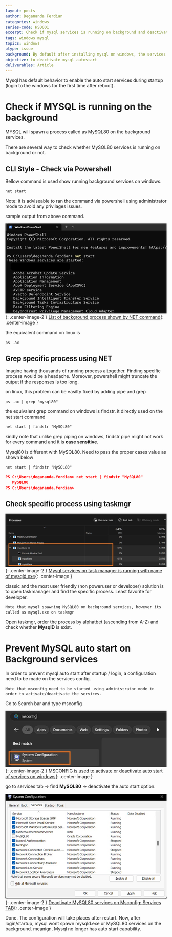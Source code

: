 ```yaml
---
layout: posts
author: Degananda Ferdian
categories: windows
series-code: HSD001
excerpt: Check if mysql services is running on background and deactivate the auto start mechanism after login and startup.
tags: windows mysql
topics: windows
ptype: issue
background: By default after installing mysql on windows, the services will be automatically started after during startup (login to windows).
objective: to deactivate mysql autostart
deliverables: Article
---
```


Mysql has default behavior to enable the auto start services during startup (login to the windows for the first time after reboot).

# Check if MYSQL is running on the background

MYSQL will spawn a process called as MySQL80 on the background services.

There are several way to check whether MySQL80 services is running on background or not.

## CLI Style - Check via Powershell

Bellow command is used show running background services on windows. 

    net start

Note: it is adviseable to ran the command via powershell using administrator mode to avoid any privilages issues.

sample output from above command.

![postimage](/assets/images/2025-08/net1.jpg){: .center-image-2 }
[List of background process shown by NET command](/assets/images/2025-08/net1.jpg){: .center-image }

the equivalent command on linux is 

    ps -ax

## Grep specific process using NET

Imagine having thousands of running process altogether. Finding specific process would be a headache. Moreover, powershell might truncate the output if the responses is too long.

on linux, this problem can be easilty fixed by adding pipe and grep

    ps -ax | grep "mysql80"

the equivalent grep command on windows is findstr. it directly used on the net start command

    net start | findstr "MySQL80"

kindly note that unlike grep piping on windows, findstr pipe might not work for every command and it is **case sensitive**.

Mysql80 is different with MySQL80. Need to pass the proper cases value as shown below

    net start | findstr "MySQL80"

```json
PS C:\Users\degananda.ferdian> net start | findstr "MySQL80"
   MySQL80
PS C:\Users\degananda.ferdian>
```

## Check specific process using taskmgr

![postimage](/assets/images/2025-08/net2.jpg){: .center-image-2 }
[Mysql services on task manager is running with name of mysqld.exe](/assets/images/2025-08/net2.jpg){: .center-image }

classic and the most user friendly (non poweruser or developer) solution is to open taskmanager and find the specific process. Least favorite for developer.

    Note that mysql spawning MySQL80 on background services, however its called as mysql.exe on taskmgr

Open taskmgr, order the process by alphatbet (ascending from A-Z) and check whether **MysqlD** is exist.

# Prevent MySQL auto start on Background services

In order to prevent mysql auto start after startup / login, a configuration need to be made on the services config.

    Note that msconfig need to be started using administrator mode in order to activate/deactivate the services.

Go to Search bar and type msconfig

![postimage](/assets/images/2025-08/net3.jpg){: .center-image-2 }
[MSCONFIG is used to activate or deactivate auto start of services on windows](/assets/images/2025-08/net3.jpg){: .center-image }

go to services tab => find **MySQL80** => deactivate the auto start option.

![postimage100](/assets/images/2025-08/net4.jpg){: .center-image-2 }
[Deactivate MySQL80 services on Msconfig: Services TAB](/assets/images/2025-08/net4.jpg){: .center-image }

Done. The configuration will take places after restart. Now, after login/startup, mysql wont spawn mysqld.exe or MySQL80 services on the background. meanign, Mysql no longer has auto start capability.